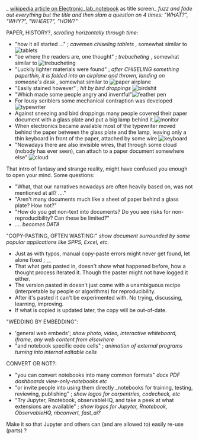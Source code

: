 _ [wikipedia article on Electronic_lab_notebook](https://en.wikipedia.org/wiki/Electronic_lab_notebook) as title screen_
_fuzz and fade out everything but the title and then slam a question on 4 times: "WHAT?", "WHY?", "WHERE?", "HOW?"_

PAPER, HISTORY?, _scrolling horizontally through time_:
- "how it all started ..." ; _cavemen chiseling tablets_ , somewhat similar to ![tablets](https://s3.amazonaws.com/lowres.cartoonstock.com/technology-backup-backed_up-spare-history-caves-shr1435_low.jpg)
- "be where the readers are, one thought" ; _trebucheting_ , somewhat similar to ![trebucheting](https://www.toonpool.com/user/3107/files/send_email_380405.jpg)
- "Luckily lighter materials were found" ; _after CHISELING something paperthin, it is folded into an airplane and thrown, landing on someone's desk_ , somewhat similar to ![paper airplane](https://www.pngitem.com/pimgs/m/31-317183_painted-paper-plane-hand-png-download-free-clipart.png)
- "Easily stained however" ;  _hit by bird droppings_ ![birdshit](https://www.nicepng.com/png/detail/147-1472116_royalty-free-collection-of-high-quality-free-cliparts.png)
- "Which made some people angry and inventful"![feather pen](https://encrypted-tbn0.gstatic.com/images?q=tbn:ANd9GcQF8SI83PV8vXV1DoUtGe4-wt_IT3Bq7BGJ6RVZlUnh64Azp9eGOwRd7vzZUaIzrqte6Ik&usqp=CAU)
- For lousy scriblers some mechanical contraption was developed ![typewriter](https://cdn3.vectorstock.com/i/1000x1000/23/67/drawing-of-old-typewriter-with-a-paper-in-black-vector-20272367.jpg)
- Against sneezing and bird droppings many people covered their paper document with a glass plate and put a big lamp behind it.![monitor](https://thumbs.dreamstime.com/z/old-retro-crt-monitor-display-blank-white-screen-isolated-background-162226372.jpg)
- When electronics became available most of the typewriter moved behind the paper between the glass plate and the lamp, leaving only a thin keyboard in front of the paper, attached by some wire ![keyboard](https://content.instructables.com/ORIG/FOT/CW6G/HPFZZGBK/FOTCW6GHPFZZGBK.jpg?auto=webp)
- "Nowadays there are also invisible wires, that through some cloud (nobody has ever seen), can attach to a paper document somewhere else" ![cloud](https://images.theconversation.com/files/243663/original/file-20181102-83644-b06itk.jpg?ixlib=rb-1.1.0&q=45&auto=format&w=1356&h=668&fit=crop)

That intro of fantasy and strange reality, might have confused you enough to open your mind. Some questions:
- "What, that our narratives nowadays are often heavily based on, was not mentioned at all? ...."
- "Aren't many documents much like a sheet of paper behind a glass plate? How not?"
- "How do you get non-text into documents? Do you see risks for non-reproducibility? Can these be limited?"
- _.... becomes DATA_

"COPY-PASTING, OFTEN WASTING:" _show document surrounded by some popular applications like SPPS, Excel, etc._
- Just as with typos, manual copy-paste errors might never get found, let alone fixed ; __
- That what gets pasted in, doesn't show what happened before, how a thought process iterated it. Though the paster might not have logged it either.
- The version pasted in doesn't just come with a unambiguous recipe (interpretable by people or algorithms) for reproducibility.
- After it's pasted it can't be experimented with. No trying, discussing, learning, improving.
- If what is copied is updated later, the copy will be out-of-date.

"WEDDING BY EMBEDDING":
- 'general web embeds'; _show photo, video, interactive whiteboard, iframe, any web content from elsewhere_
- "and notebook specific code cells" ; _animation of external programs turning into internal editable cells_

CONVERT OR NOT?:
- "you can convert notebooks into many common formats" _docx PDF dashboards view-only-notebooks etc_
- "or invite people into using them directly _notebooks for training, testing, reviewing, publishing" ; _show logos for carpentries, codecheck, etc_
- "Try Jupyter, Rnotebook, observableHQ, and take a peek at what extensions are available" ; _show logos for Jupyter, Rnotebook, ObservableHQ, nbconvert, fast_ai?_

Make it so that Jupyter and others can (and are allowed to) easily re-use (parts) ?
